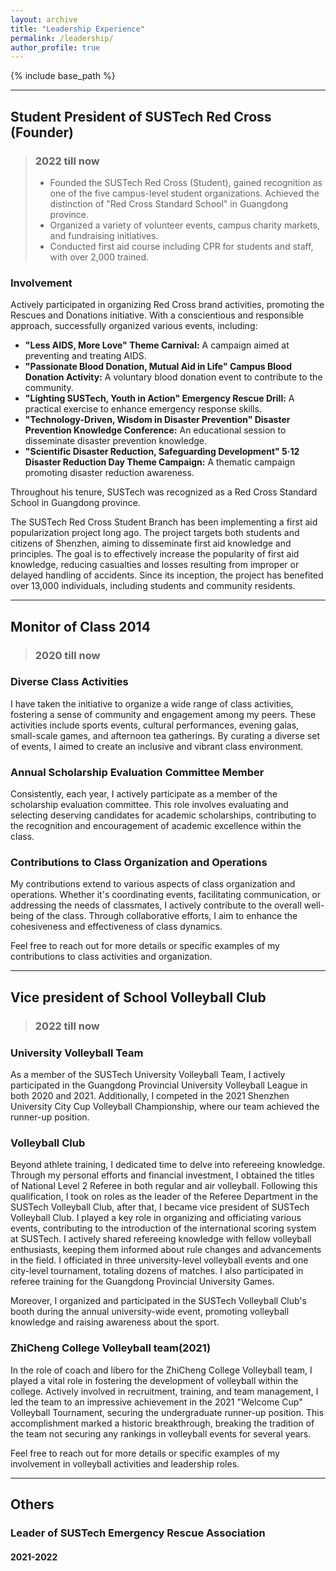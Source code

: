 ```yaml
---
layout: archive
title: "Leadership Experience"
permalink: /leadership/
author_profile: true
---
```


{% include base_path %}

---

## Student President of SUSTech Red Cross	(Founder)
> ### 2022 till now
> -	Founded the SUSTech Red Cross (Student), gained recognition as one of the five campus-level student organizations. Achieved the distinction of "Red Cross Standard School" in Guangdong province.
> -	Organized a variety of volunteer events, campus charity markets, and fundraising initiatives.
> -	Conducted first aid course including CPR for students and staff, with over 2,000 trained.

### Involvement

Actively participated in organizing Red Cross brand activities, promoting the Rescues and Donations initiative. With a conscientious and responsible approach, successfully organized various events, including:

- **"Less AIDS, More Love" Theme Carnival:** A campaign aimed at preventing and treating AIDS.
- **"Passionate Blood Donation, Mutual Aid in Life" Campus Blood Donation Activity:** A voluntary blood donation event to contribute to the community.
- **"Lighting SUSTech, Youth in Action" Emergency Rescue Drill:** A practical exercise to enhance emergency response skills.
- **"Technology-Driven, Wisdom in Disaster Prevention" Disaster Prevention Knowledge Conference:** An educational session to disseminate disaster prevention knowledge.
- **"Scientific Disaster Reduction, Safeguarding Development" 5·12 Disaster Reduction Day Theme Campaign:** A thematic campaign promoting disaster reduction awareness.

Throughout his tenure, SUSTech was recognized as a Red Cross Standard School in Guangdong province.

The SUSTech Red Cross Student Branch has been implementing a first aid popularization project long ago. 
The project targets both students and citizens of Shenzhen, aiming to disseminate first aid knowledge and principles. 
The goal is to effectively increase the popularity of first aid knowledge, reducing casualties and losses resulting from improper or delayed handling of accidents. 
Since its inception, the project has benefited over 13,000 individuals, including students and community residents.

---

## Monitor of Class 2014
> ### 2020 till now

### Diverse Class Activities

I have taken the initiative to organize a wide range of class activities, fostering a sense of community and engagement among my peers. These activities include sports events, cultural performances, evening galas, small-scale games, and afternoon tea gatherings. By curating a diverse set of events, I aimed to create an inclusive and vibrant class environment.

### Annual Scholarship Evaluation Committee Member

Consistently, each year, I actively participate as a member of the scholarship evaluation committee. This role involves evaluating and selecting deserving candidates for academic scholarships, contributing to the recognition and encouragement of academic excellence within the class.

### Contributions to Class Organization and Operations

My contributions extend to various aspects of class organization and operations. Whether it's coordinating events, facilitating communication, or addressing the needs of classmates, I actively contribute to the overall well-being of the class. Through collaborative efforts, I aim to enhance the cohesiveness and effectiveness of class dynamics.

Feel free to reach out for more details or specific examples of my contributions to class activities and organization.


---

## Vice president of School Volleyball Club
> ### 2022 till now

### University Volleyball Team
As a member of the SUSTech University Volleyball Team, I actively participated in the Guangdong Provincial University Volleyball League in both 2020 and 2021. Additionally, I competed in the 2021 Shenzhen University City Cup Volleyball Championship, where our team achieved the runner-up position.

### Volleyball Club

Beyond athlete training, I dedicated time to delve into refereeing knowledge. Through my personal efforts and financial investment, I obtained the titles of National Level 2 Referee in both regular and air volleyball. Following this qualification, I took on roles as the leader of the Referee Department in the SUSTech Volleyball Club, after that, I became vice president of SUSTech Volleyball Club. I played a key role in organizing and officiating various events, contributing to the introduction of the international scoring system at SUSTech. I actively shared refereeing knowledge with fellow volleyball enthusiasts, keeping them informed about rule changes and advancements in the field. I officiated in three university-level volleyball events and one city-level tournament, totaling dozens of matches. I also participated in referee training for the Guangdong Provincial University Games.

Moreover, I organized and participated in the SUSTech Volleyball Club's booth during the annual university-wide event, promoting volleyball knowledge and raising awareness about the sport.

### ZhiCheng College Volleyball team(2021)

In the role of coach and libero for the ZhiCheng College Volleyball team, I played a vital role in fostering the development of volleyball within the college. Actively involved in recruitment, training, and team management, I led the team to an impressive achievement in the 2021 "Welcome Cup" Volleyball Tournament, securing the undergraduate runner-up position. This accomplishment marked a historic breakthrough, breaking the tradition of the team not securing any rankings in volleyball events for several years.

Feel free to reach out for more details or specific examples of my involvement in volleyball activities and leadership roles.

---

## Others
### Leader of SUSTech Emergency Rescue Association
#### 2021-2022

